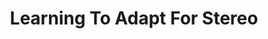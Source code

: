 ---
title: "Learning To Adapt For Stereo"
year: 2019
pdf_url: "https://arxiv.org/pdf/1904.02957.pdf"
category: "vision"
author_list: "Alessio Tonioni, Oscar Rahnama, Thomas Joy, Luigi Di Stefano, Thalaiyasingam Ajanthan, Philip H.S. Torr"
grant: "MURI"
pub_in: " The IEEE Conference on Computer Vision and Pattern Recognition (CVPR)"
---